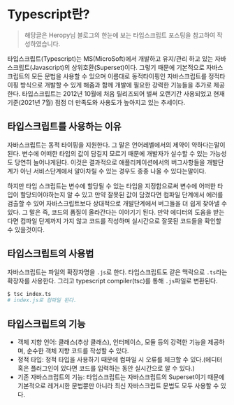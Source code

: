 # Typescript란?

> 해당글은 Heropy님 블로그의 한눈에 보는 타입스크립트 포스팅을 참고하여 작성하였습니다.

타입스크립트(Typescript)는 MS(MicroSoft)에서 개발하고 유지/관리 하고 있는 자바스크립트(Javascript)의 상위호환(Superset)이다. 그렇기 때문에 기본적으로 자바스크립트의 모든 문법을 사용할 수 있으며 이름대로 동적타이핑인 자바스크립트를 정적타이핑 방식으로 개발할 수 있게 해줌과 함께 개발에 필요한 강력한 기능들을 추가로 제공한다. 타입스크립트는 2012년 10월에 처음 릴리즈되어 벌써 오랜기간 사용되었고 현재 기준(2021년 7월) 점점 더 만족도와 사용도가 높아지고 있는 추세이다.

## 타입스크립트를 사용하는 이유

자바스크립트는 동적 타이핑을 지원한다. 그 말은 언어레벨에서의 제약이 약하다는말이 된다. 변수에 어떠한 타입의 값이 담길지 모르기 때문에 개발자가 실수할 수 있는 가능성도 당연히 늘어나게된다. 이것은 결과적으로 애플리케이션에서의 버그사항들을 개발단계가 아닌 서비스단계에서 알아차릴 수 있는 경우도 종종 나올 수 있다는말이다.

하지만 타입 스크립트는 변수에 할당될 수 있는 타입을 지정함으로써 변수에 어떠한 타입이 할당되어야하는지 알 수 있고 만약 잘못된 값이 담겼다면 컴파일 단계에서 에러를 검출할 수 있어 자바스크립트보다 상대적으로 개발단계에서 버그들을 더 쉽게 찾아낼 수 있다. 그 말은 즉, 코드의 품질이 올라간다는 이야기기 된다. 만약 에디터의 도움을 받는다면 컴파일 단계까지 가지 않고 코드를 작성하며 실시간으로 잘못된 코드들을 확인할 수 있을것이다.

## 타입스크립트의 사용법

자바스크립트는 파일의 확장자명을 `.js`로 한다. 타입스크립트도 같은 맥락으로 `.ts`라는 확장자를 사용한다. 그리고 typescript compiler(tsc)를 통해 `.js`파일로 변환된다.

```sh
$ tsc index.ts
# index.js로 컴파일 된다.
```

## 타입스크립트의 기능

- 객체 지향 언어: 클래스(추상 클래스), 인터페이스, 모듈 등의 강력한 기능을 제공하며, 순수한 객체 지향 코드를 작성할 수 있다.
- 정적 타입: 정적 타입을 사용하기 때문에 컴파일 시 오류를 체크할 수 있다.(에디터 혹은 플러그인이 있다면 코드를 입력하는 동안 실시간으로 알 수 있다.)
- 기존 자바스크립트의 기능: 타입스크립트는 자바스크립트의 Superset이기 때문에 기본적으로 레거시한 문법뿐만 아니라 최신 자바스크립트 문법도 모두 사용할 수 있다.
